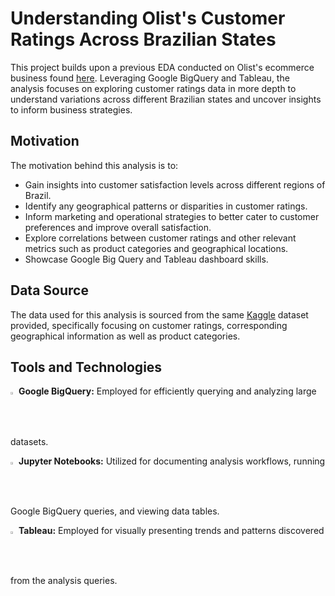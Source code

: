 # Understanding Olist's Customer Ratings Across Brazilian States
This project builds upon a previous EDA conducted on Olist's ecommerce business found [here](https://github.com/fihashim/olist-eda). Leveraging Google BigQuery and Tableau, the analysis focuses on exploring customer ratings data in more depth to understand variations across different Brazilian states and uncover insights to inform business strategies.

## Motivation
The motivation behind this analysis is to:
- Gain insights into customer satisfaction levels across different regions of Brazil.
- Identify any geographical patterns or disparities in customer ratings.
- Inform marketing and operational strategies to better cater to customer preferences and improve overall satisfaction.
- Explore correlations between customer ratings and other relevant metrics such as product categories and geographical locations.
- Showcase Google Big Query and Tableau dashboard skills.

## Data Source
The data used for this analysis is sourced from the same [Kaggle](https://www.kaggle.com/datasets/olistbr/brazilian-ecommerce) dataset provided, specifically focusing on customer ratings, corresponding geographical information as well as product categories. 

## Tools and Technologies
<img src="https://github.com/fihashim/olist-customer-ratings/assets/42868568/d4965652-158a-49d5-a413-974bcaaad7ea" width=1.8% height=1.8%> **Google BigQuery:** Employed for efficiently querying and analyzing large datasets. <br>

<img src="https://github.com/fihashim/olist-customer-ratings/assets/42868568/d624649c-c139-4f14-8ed9-d22cfe51cac8" width=1.8% height=1.8%> **Jupyter Notebooks:** Utilized for documenting analysis workflows, running Google BigQuery queries, and viewing data tables. <br>

<img src= "https://github.com/fihashim/olist-customer-ratings/assets/42868568/11650268-5e0a-448a-a67f-67d6bc7e7d63" width=1.8% height=1.8%> **Tableau:** Employed for visually presenting trends and patterns discovered from the analysis queries.



